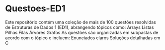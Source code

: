 # Questoes-ED1
Este repositório contém uma coleção de mais de 100 questões resolvidas de Estruturas de Dados 1 (ED1), abrangendo tópicos como:  Arrays Listas Pilhas Filas Árvores Grafos As questões são organizadas em subpastas de acordo com o tópico e incluem:  Enunciados claros Soluções detalhadas em C
